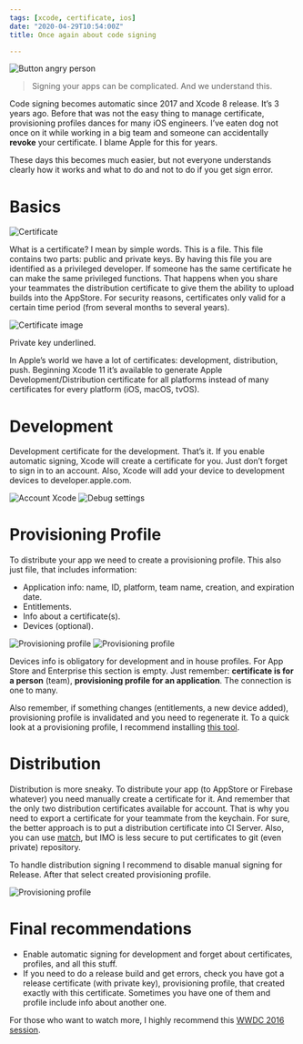 ```yaml
---
tags: [xcode, certificate, ios]
date: "2020-04-29T10:54:00Z"
title: Once again about code signing 

---
```


![Button angry person](/assets/2020-04-29/agutin.png)

> Signing your apps can be complicated. And we understand this.

Code signing becomes automatic since 2017 and Xcode 8 release. It’s 3 years ago. Before that was not the easy thing to manage certificate, provisioning profiles dances for many iOS engineers. I’ve eaten dog not once on it while working in a big team and someone can accidentally **revoke** your certificate. I blame Apple for this for years.

<!--more-->

These days this becomes much easier, but not everyone understands clearly how it works and what to do and not to do if you get sign error.

# Basics

![Certificate](/assets/2020-04-29/certificate.png)

What is a certificate? I mean by simple words. This is a file. This file contains two parts: public and private keys. By having this file you are identified as a privileged developer. If someone has the same certificate he can make the same privileged functions. That happens when you share your teammates the distribution certificate to give them the ability to upload builds into the AppStore. For security reasons, certificates only valid for a certain time period (from several months to several years).

![Certificate image](/assets/2020-04-29/keychain.png)

Private key underlined.

In Apple’s world we have a lot of certificates: development, distribution, push. Beginning Xcode 11 it’s available to generate Apple Development/Distribution certificate for all platforms instead of many certificates for every platform (iOS, macOS, tvOS).

# Development

Development certificate for the development. That’s it. If you enable automatic signing, Xcode will create a certificate for you. Just don’t forget to sign in to an account. Also, Xcode will add your device to development devices to developer.apple.com.

![Account Xcode](/assets/2020-04-29/apple-account.png)
![Debug settings](/assets/2020-04-29/debug-settings.png)

# Provisioning Profile

To distribute your app we need to create a provisioning profile. This also just file, that includes information:

* Application info: name, ID, platform, team name, creation, and expiration date.
* Entitlements.
* Info about a certificate(s).
* Devices (optional).

![Provisioning profile](/assets/2020-04-29/profile-1.png)
![Provisioning profile](/assets/2020-04-29/profile-2.png)

Devices info is obligatory for development and in house profiles. For App Store and Enterprise this section is empty. Just remember: **certificate is for a person** (team), **provisioning profile for an application**. The connection is one to many.

Also remember, if something changes (entitlements, a new device added), provisioning profile is invalidated and you need to regenerate it. To a quick look at a provisioning profile, I recommend installing [this tool](https://github.com/ealeksandrov/ProvisionQL).

# Distribution

Distribution is more sneaky. To distribute your app (to AppStore or Firebase whatever) you need manually create a certificate for it. And remember that the only two distribution certificates available for account. That is why you need to export a certificate for your teammate from the keychain. For sure, the better approach is to put a distribution certificate into CI Server. Also, you can use [match](https://docs.fastlane.tools/actions/match/#match), but IMO is less secure to put certificates to git (even private) repository.

To handle distribution signing I recommend to disable manual signing for Release. After that select created provisioning profile.

![Provisioning profile](/assets/2020-04-29/final-settings.png)

# Final recommendations

* Enable automatic signing for development and forget about certificates, profiles, and all this stuff.
* If you need to do a release build and get errors, check you have got a release certificate (with private key), provisioning profile, that created exactly with this certificate. Sometimes you have one of them and profile include info about another one.

For those who want to watch more, I highly recommend this [WWDC 2016 session](https://developer.apple.com/wwdc16/401).
